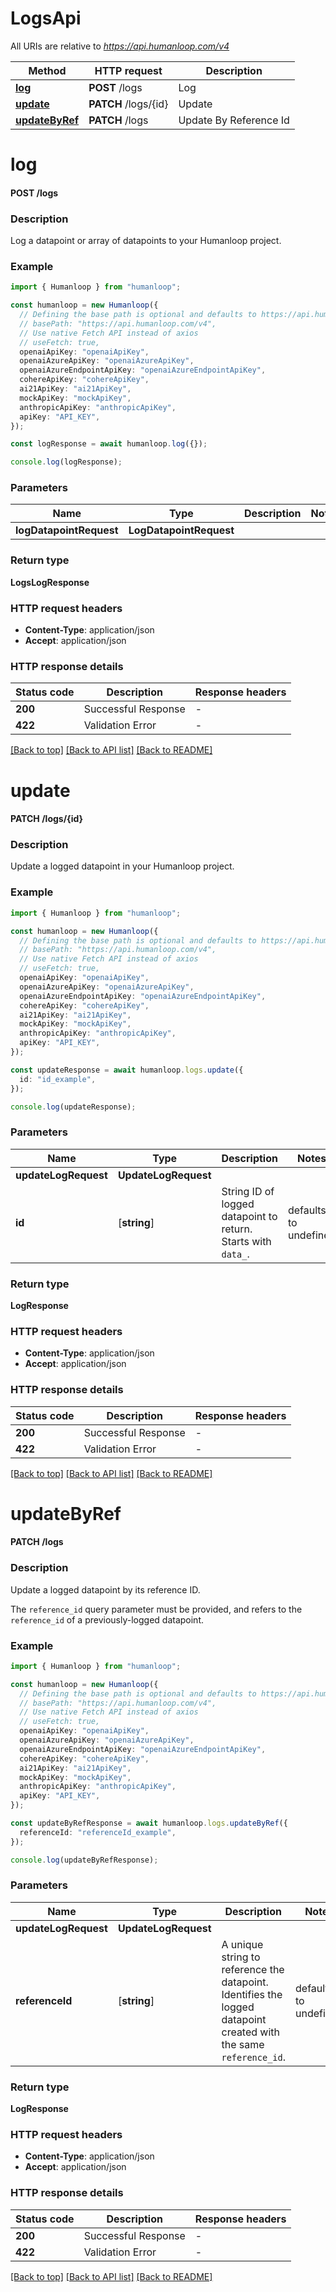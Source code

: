 # LogsApi

All URIs are relative to *https://api.humanloop.com/v4*

Method | HTTP request | Description
------------- | ------------- | -------------
[**log**](LogsApi.md#log) | **POST** /logs | Log
[**update**](LogsApi.md#update) | **PATCH** /logs/{id} | Update
[**updateByRef**](LogsApi.md#updateByRef) | **PATCH** /logs | Update By Reference Id


# **log**

#### **POST** /logs

### Description
Log a datapoint or array of datapoints to your Humanloop project.

### Example


```typescript
import { Humanloop } from "humanloop";

const humanloop = new Humanloop({
  // Defining the base path is optional and defaults to https://api.humanloop.com/v4
  // basePath: "https://api.humanloop.com/v4",
  // Use native Fetch API instead of axios
  // useFetch: true,
  openaiApiKey: "openaiApiKey",
  openaiAzureApiKey: "openaiAzureApiKey",
  openaiAzureEndpointApiKey: "openaiAzureEndpointApiKey",
  cohereApiKey: "cohereApiKey",
  ai21ApiKey: "ai21ApiKey",
  mockApiKey: "mockApiKey",
  anthropicApiKey: "anthropicApiKey",
  apiKey: "API_KEY",
});

const logResponse = await humanloop.log({});

console.log(logResponse);
```


### Parameters

Name | Type | Description  | Notes
------------- | ------------- | ------------- | -------------
 **logDatapointRequest** | **LogDatapointRequest**|  |


### Return type

**LogsLogResponse**

### HTTP request headers

 - **Content-Type**: application/json
 - **Accept**: application/json


### HTTP response details
| Status code | Description | Response headers |
|-------------|-------------|------------------|
**200** | Successful Response |  -  |
**422** | Validation Error |  -  |

[[Back to top]](#) [[Back to API list]](../README.md#documentation-for-api-endpoints) [[Back to README]](../README.md)

# **update**

#### **PATCH** /logs/{id}

### Description
Update a logged datapoint in your Humanloop project.

### Example


```typescript
import { Humanloop } from "humanloop";

const humanloop = new Humanloop({
  // Defining the base path is optional and defaults to https://api.humanloop.com/v4
  // basePath: "https://api.humanloop.com/v4",
  // Use native Fetch API instead of axios
  // useFetch: true,
  openaiApiKey: "openaiApiKey",
  openaiAzureApiKey: "openaiAzureApiKey",
  openaiAzureEndpointApiKey: "openaiAzureEndpointApiKey",
  cohereApiKey: "cohereApiKey",
  ai21ApiKey: "ai21ApiKey",
  mockApiKey: "mockApiKey",
  anthropicApiKey: "anthropicApiKey",
  apiKey: "API_KEY",
});

const updateResponse = await humanloop.logs.update({
  id: "id_example",
});

console.log(updateResponse);
```


### Parameters

Name | Type | Description  | Notes
------------- | ------------- | ------------- | -------------
 **updateLogRequest** | **UpdateLogRequest**|  |
 **id** | [**string**] | String ID of logged datapoint to return. Starts with `data_`. | defaults to undefined


### Return type

**LogResponse**

### HTTP request headers

 - **Content-Type**: application/json
 - **Accept**: application/json


### HTTP response details
| Status code | Description | Response headers |
|-------------|-------------|------------------|
**200** | Successful Response |  -  |
**422** | Validation Error |  -  |

[[Back to top]](#) [[Back to API list]](../README.md#documentation-for-api-endpoints) [[Back to README]](../README.md)

# **updateByRef**

#### **PATCH** /logs

### Description
Update a logged datapoint by its reference ID.

The `reference_id` query parameter must be provided, and refers to the
`reference_id` of a previously-logged datapoint.

### Example


```typescript
import { Humanloop } from "humanloop";

const humanloop = new Humanloop({
  // Defining the base path is optional and defaults to https://api.humanloop.com/v4
  // basePath: "https://api.humanloop.com/v4",
  // Use native Fetch API instead of axios
  // useFetch: true,
  openaiApiKey: "openaiApiKey",
  openaiAzureApiKey: "openaiAzureApiKey",
  openaiAzureEndpointApiKey: "openaiAzureEndpointApiKey",
  cohereApiKey: "cohereApiKey",
  ai21ApiKey: "ai21ApiKey",
  mockApiKey: "mockApiKey",
  anthropicApiKey: "anthropicApiKey",
  apiKey: "API_KEY",
});

const updateByRefResponse = await humanloop.logs.updateByRef({
  referenceId: "referenceId_example",
});

console.log(updateByRefResponse);
```


### Parameters

Name | Type | Description  | Notes
------------- | ------------- | ------------- | -------------
 **updateLogRequest** | **UpdateLogRequest**|  |
 **referenceId** | [**string**] | A unique string to reference the datapoint. Identifies the logged datapoint created with the same `reference_id`. | defaults to undefined


### Return type

**LogResponse**

### HTTP request headers

 - **Content-Type**: application/json
 - **Accept**: application/json


### HTTP response details
| Status code | Description | Response headers |
|-------------|-------------|------------------|
**200** | Successful Response |  -  |
**422** | Validation Error |  -  |

[[Back to top]](#) [[Back to API list]](../README.md#documentation-for-api-endpoints) [[Back to README]](../README.md)


